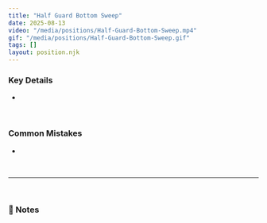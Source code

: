 ```yaml
---
title: "Half Guard Bottom Sweep"
date: 2025-08-13
video: "/media/positions/Half-Guard-Bottom-Sweep.mp4"
gif: "/media/positions/Half-Guard-Bottom-Sweep.gif"
tags: []
layout: position.njk
---
```

### **Key Details**
- 

<br>

### **Common Mistakes**
- 

<br>

---

<br>

### **📝 Notes**

<br>
